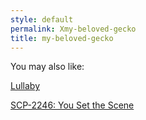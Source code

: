 ```yaml
---
style: default
permalink: Xmy-beloved-gecko
title: my-beloved-gecko
---
```

You may also like:

[Lullaby](http://scp-wiki.net/lullaby)

[SCP-2246: You Set the Scene](http://scp-wiki.net/scp-2246)

